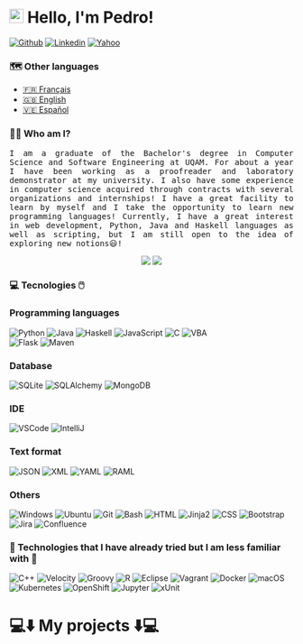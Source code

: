 # <img src="https://media.giphy.com/media/hvRJCLFzcasrR4ia7z/giphy.gif" width="25px"> Hello, I'm Pedro!

[![Github](https://img.shields.io/badge/-Github-181717?style=flat&logo=Github&logoColor=white)](https://github.com/PedroLuisBernardos)
[![Linkedin](https://img.shields.io/badge/-LinkedIn-0A66C2?style=flat&logo=Linkedin&logoColor=white)](https://www.linkedin.com/in/pedro-luis-bernardos/)
[![Yahoo](https://img.shields.io/badge/-Yahoo-6001D2?style=flat&logo=Yahoo&logoColor=white)](mailto:bernardospedro@yahoo.com)

### 🗺️ Other languages

* <a href="README.md">🇫🇷 Français</a>
* <a href="README_en.md">🇬🇧 English</a>
* <a href="README_es.md">🇻🇪 Español</a>

### 👨‍💻 Who am I?

<p  align="justify"><samp>I am a graduate of the Bachelor's degree in Computer Science and Software Engineering at UQAM. For about a year I have been working as a proofreader and laboratory demonstrator at my university. I also have some experience in computer science acquired through contracts with several organizations and internships! I have a great facility to learn by myself and I take the opportunity to learn new programming languages! Currently, I have a great interest in web development, Python, Java and Haskell languages as well as scripting, but I am still open to the idea of exploring new notions😃!</samp></p>

<p align="center">
  <img src="https://komarev.com/ghpvc/?username=PedroLuisBernardos&style=plastic&label=Views"><img>
  <img src="https://badges.pufler.dev/visits/PedroLuisBernardos/PedroLuisBernardos?color=black&logo=github" />
</p>

### 💻 Tecnologies 🖱️

### Programming languages

![Python](https://img.shields.io/badge/-Python-3776AB?style=flat&logo=Python&logoColor=white)
![Java](https://img.shields.io/badge/-Java-007396?style=flat&logo=Java&logoColor=white)
![Haskell](https://img.shields.io/badge/-Haskell-5D4F85?style=flat&logo=Haskell&logoColor=white)
![JavaScript](https://img.shields.io/badge/-JavaScript-F7DF1E?style=flat&logo=JavaScript&logoColor=white)
![C](https://img.shields.io/badge/-C-A8B9CC?style=flat&logo=C&logoColor=white)
![VBA](https://img.shields.io/badge/-VBA-217346?style=flat&logo=MicrosoftExcel&logoColor=white)
<br>
![Flask](https://img.shields.io/badge/-Flask-000000?style=flat&logo=Flask&logoColor=white)
![Maven](https://img.shields.io/badge/-Maven-C71A36?style=flat&logo=Apache-Maven&logoColor=white)

### Database

![SQLite](https://img.shields.io/badge/-SQLite-003B57?style=flat&logo=SQLite&logoColor=white)
![SQLAlchemy](https://img.shields.io/badge/-SQLAlchemy-000000?style=flat)
![MongoDB](https://img.shields.io/badge/-MongoDB-47A248?style=flat&logo=MongoDB&logoColor=white)

### IDE

![VSCode](https://img.shields.io/badge/-VSCode-007ACC?style=flat&logo=VisualStudioCode&logoColor=white)
![IntelliJ](https://img.shields.io/badge/-IntelliJ-000000?style=flat&logo=IntelliJIDEA&logoColor=white)

### Text format

![JSON](https://img.shields.io/badge/-JSON-000000?style=flat&logo=JSON&logoColor=white)
![XML](https://img.shields.io/badge/-XML-000000?style=flat)
![YAML](https://img.shields.io/badge/-YAML-000000?style=flat)
![RAML](https://img.shields.io/badge/-RAML-27DDFF?style=flat)

### Others

![Windows](https://img.shields.io/badge/-Windows-0078D6?style=flat&logo=Windows&logoColor=white)
![Ubuntu](https://img.shields.io/badge/-Ubuntu-E95420?style=flat&logo=Ubuntu&logoColor=white)
![Git](https://img.shields.io/badge/-Git-F05032?style=flat&logo=Git&logoColor=white)
![Bash](https://img.shields.io/badge/-Bash-4EAA25?style=flat&logo=GNU-Bash&logoColor=white)
![HTML](https://img.shields.io/badge/-HTML-E34F26?style=flat&logo=HTML5&logoColor=white)
![Jinja2](https://img.shields.io/badge/-Jinja2-B41717?style=flat&logo=Jinja&logoColor=white)
![CSS](https://img.shields.io/badge/-CSS-1572B6?style=flat&logo=CSS3&logoColor=white)
![Bootstrap](https://img.shields.io/badge/-Bootstrap-7952B3?style=flat&logo=Bootstrap&logoColor=white)
![Jira](https://img.shields.io/badge/-Jira-0052CC?style=flat&logo=Atlassian&logoColor=white)
![Confluence](https://img.shields.io/badge/-Confluence-172B4D?style=flat&logo=Confluence&logoColor=white)

### 🐚 Technologies that I have already tried but I am less familiar with 🐁

![C++](https://img.shields.io/badge/-C++-00599C?style=flat&logo=Cplusplus&logoColor=white)
![Velocity](https://img.shields.io/badge/-Velocity-000000?style=flat)
![Groovy](https://img.shields.io/badge/-Groovy-4298B8?style=flat&logo=ApacheGroovy&logoColor=white)
![R](https://img.shields.io/badge/-R-276DC3?style=flat&logo=R&logoColor=white)
![Eclipse](https://img.shields.io/badge/-Eclipse-2C2255?style=flat&logo=EclipseIDE&logoColor=white)
![Vagrant](https://img.shields.io/badge/-Vagrant-1868F2?style=flat&logo=Vagrant&logoColor=white)
![Docker](https://img.shields.io/badge/-Docker-2496ED?style=flat&logo=Docker&logoColor=white)
![macOS](https://img.shields.io/badge/-macOS-000000?style=flat&logo=macOS&logoColor=white)
![Kubernetes](https://img.shields.io/badge/-Kubernetes-326CE5?style=flat&logo=Kubernetes&logoColor=white)
![OpenShift](https://img.shields.io/badge/-OpenShift-EE0000?style=flat&logo=RedHatOpenShift&logoColor=white)
![Jupyter](https://img.shields.io/badge/-Jupyter-F37626?style=flat&logo=Jupyter&logoColor=white)
![xUnit](https://img.shields.io/badge/-xUnit-000000?style=flat)

# 💻⬇️ My projects ⬇️💻
